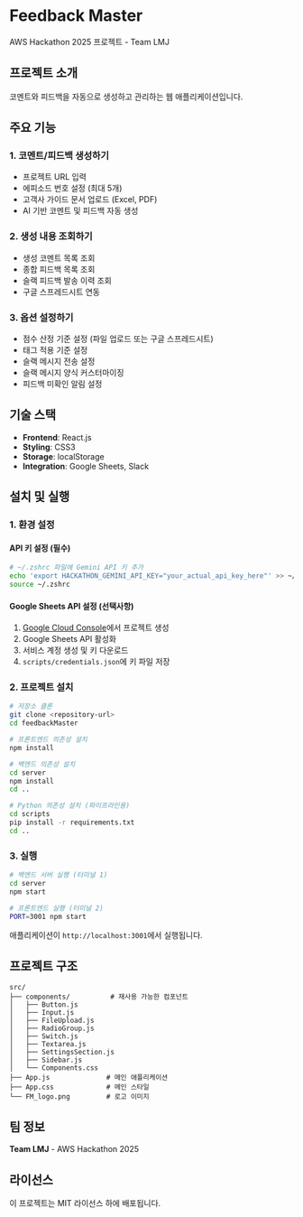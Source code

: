 # Feedback Master

AWS Hackathon 2025 프로젝트 - Team LMJ

## 프로젝트 소개

코멘트와 피드백을 자동으로 생성하고 관리하는 웹 애플리케이션입니다.

## 주요 기능

### 1. 코멘트/피드백 생성하기
- 프로젝트 URL 입력
- 에피소드 번호 설정 (최대 5개)
- 고객사 가이드 문서 업로드 (Excel, PDF)
- AI 기반 코멘트 및 피드백 자동 생성

### 2. 생성 내용 조회하기
- 생성 코멘트 목록 조회
- 종합 피드백 목록 조회
- 슬랙 피드백 발송 이력 조회
- 구글 스프레드시트 연동

### 3. 옵션 설정하기
- 점수 산정 기준 설정 (파일 업로드 또는 구글 스프레드시트)
- 태그 적용 기준 설정
- 슬랙 메시지 전송 설정
- 슬랙 메시지 양식 커스터마이징
- 피드백 미확인 알림 설정

## 기술 스택

- **Frontend**: React.js
- **Styling**: CSS3
- **Storage**: localStorage
- **Integration**: Google Sheets, Slack

## 설치 및 실행

### 1. 환경 설정

#### API 키 설정 (필수)
```bash
# ~/.zshrc 파일에 Gemini API 키 추가
echo 'export HACKATHON_GEMINI_API_KEY="your_actual_api_key_here"' >> ~/.zshrc
source ~/.zshrc
```

#### Google Sheets API 설정 (선택사항)
1. [Google Cloud Console](https://console.cloud.google.com/)에서 프로젝트 생성
2. Google Sheets API 활성화
3. 서비스 계정 생성 및 키 다운로드
4. `scripts/credentials.json`에 키 파일 저장

### 2. 프로젝트 설치

```bash
# 저장소 클론
git clone <repository-url>
cd feedbackMaster

# 프론트엔드 의존성 설치
npm install

# 백엔드 의존성 설치
cd server
npm install
cd ..

# Python 의존성 설치 (파이프라인용)
cd scripts
pip install -r requirements.txt
cd ..
```

### 3. 실행

```bash
# 백엔드 서버 실행 (터미널 1)
cd server
npm start

# 프론트엔드 실행 (터미널 2)
PORT=3001 npm start
```

애플리케이션이 `http://localhost:3001`에서 실행됩니다.

## 프로젝트 구조

```
src/
├── components/          # 재사용 가능한 컴포넌트
│   ├── Button.js
│   ├── Input.js
│   ├── FileUpload.js
│   ├── RadioGroup.js
│   ├── Switch.js
│   ├── Textarea.js
│   ├── SettingsSection.js
│   ├── Sidebar.js
│   └── Components.css
├── App.js              # 메인 애플리케이션
├── App.css             # 메인 스타일
└── FM_logo.png         # 로고 이미지
```

## 팀 정보

**Team LMJ** - AWS Hackathon 2025

## 라이선스

이 프로젝트는 MIT 라이선스 하에 배포됩니다.